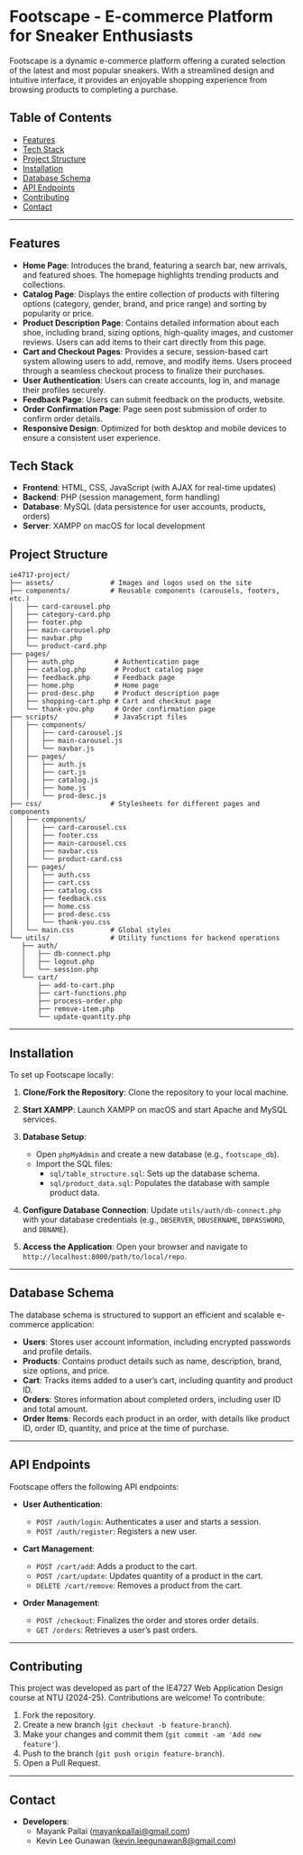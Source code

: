 # Footscape - E-commerce Platform for Sneaker Enthusiasts

Footscape is a dynamic e-commerce platform offering a curated selection of the latest and most popular sneakers. With a streamlined design and intuitive interface, it provides an enjoyable shopping experience from browsing products to completing a purchase.

## Table of Contents

- [Features](#features)
- [Tech Stack](#tech-stack)
- [Project Structure](#project-structure)
- [Installation](#installation)
- [Database Schema](#database-schema)
- [API Endpoints](#api-endpoints)
- [Contributing](#contributing)
- [Contact](#contact)

---

## Features

- **Home Page**: Introduces the brand, featuring a search bar, new arrivals, and featured shoes. The homepage highlights trending products and collections.
- **Catalog Page**: Displays the entire collection of products with filtering options (category, gender, brand, and price range) and sorting by popularity or price.
- **Product Description Page**: Contains detailed information about each shoe, including brand, sizing options, high-quality images, and customer reviews. Users can add items to their cart directly from this page.
- **Cart and Checkout Pages**: Provides a secure, session-based cart system allowing users to add, remove, and modify items. Users proceed through a seamless checkout process to finalize their purchases.
- **User Authentication**: Users can create accounts, log in, and manage their profiles securely.
- **Feedback Page**: Users can submit feedback on the products, website.
- **Order Confirmation Page**: Page seen post submission of order to confirm order details.
- **Responsive Design**: Optimized for both desktop and mobile devices to ensure a consistent user experience.

## Tech Stack

- **Frontend**: HTML, CSS, JavaScript (with AJAX for real-time updates)
- **Backend**: PHP (session management, form handling)
- **Database**: MySQL (data persistence for user accounts, products, orders)
- **Server**: XAMPP on macOS for local development

## Project Structure

```plaintext
ie4717-project/
├── assets/              # Images and logos used on the site
├── components/          # Reusable components (carousels, footers, etc.)
│   ├── card-carousel.php
│   ├── category-card.php
│   ├── footer.php
│   ├── main-carousel.php
│   ├── navbar.php
│   └── product-card.php
├── pages/
│   ├── auth.php          # Authentication page
│   ├── catalog.php       # Product catalog page
│   ├── feedback.php      # Feedback page
│   ├── home.php          # Home page
│   ├── prod-desc.php     # Product description page
│   ├── shopping-cart.php # Cart and checkout page
│   └── thank-you.php     # Order confirmation page
├── scripts/              # JavaScript files
│   ├── components/
│   │   ├── card-carousel.js
│   │   ├── main-carousel.js
│   │   └── navbar.js
│   ├── pages/
│   │   ├── auth.js
│   │   ├── cart.js
│   │   ├── catalog.js
│   │   ├── home.js
│   │   └── prod-desc.js
├── css/                 # Stylesheets for different pages and components
│   ├── components/
│   │   ├── card-carousel.css
│   │   ├── footer.css
│   │   ├── main-carousel.css
│   │   ├── navbar.css
│   │   └── product-card.css
│   ├── pages/
│   │   ├── auth.css
│   │   ├── cart.css
│   │   ├── catalog.css
│   │   ├── feedback.css
│   │   ├── home.css
│   │   ├── prod-desc.css
│   │   └── thank-you.css
│   └── main.css         # Global styles
└── utils/               # Utility functions for backend operations
   ├── auth/
   │   ├── db-connect.php
   │   ├── logout.php
   │   └── session.php
   └── cart/
       ├── add-to-cart.php
       ├── cart-functions.php
       ├── process-order.php
       ├── remove-item.php
       └── update-quantity.php
```

---

## Installation

To set up Footscape locally:

1. **Clone/Fork the Repository**: Clone the repository to your local machine.

2. **Start XAMPP**: Launch XAMPP on macOS and start Apache and MySQL services.

3. **Database Setup**:

   - Open `phpMyAdmin` and create a new database (e.g., `footscape_db`).
   - Import the SQL files:
     - `sql/table_structure.sql`: Sets up the database schema.
     - `sql/product_data.sql`: Populates the database with sample product data.

4. **Configure Database Connection**: Update `utils/auth/db-connect.php` with your database credentials (e.g., `DBSERVER`, `DBUSERNAME`, `DBPASSWORD`, and `DBNAME`).

5. **Access the Application**: Open your browser and navigate to `http://localhost:8000/path/to/local/repo`.

---

## Database Schema

The database schema is structured to support an efficient and scalable e-commerce application:

- **Users**: Stores user account information, including encrypted passwords and profile details.
- **Products**: Contains product details such as name, description, brand, size options, and price.
- **Cart**: Tracks items added to a user’s cart, including quantity and product ID.
- **Orders**: Stores information about completed orders, including user ID and total amount.
- **Order Items**: Records each product in an order, with details like product ID, order ID, quantity, and price at the time of purchase.

---

## API Endpoints

Footscape offers the following API endpoints:

- **User Authentication**:

  - `POST /auth/login`: Authenticates a user and starts a session.
  - `POST /auth/register`: Registers a new user.

- **Cart Management**:

  - `POST /cart/add`: Adds a product to the cart.
  - `POST /cart/update`: Updates quantity of a product in the cart.
  - `DELETE /cart/remove`: Removes a product from the cart.

- **Order Management**:
  - `POST /checkout`: Finalizes the order and stores order details.
  - `GET /orders`: Retrieves a user’s past orders.

---

## Contributing

This project was developed as part of the IE4727 Web Application Design course at NTU (2024-25). Contributions are welcome! To contribute:

1. Fork the repository.
2. Create a new branch (`git checkout -b feature-branch`).
3. Make your changes and commit them (`git commit -am 'Add new feature'`).
4. Push to the branch (`git push origin feature-branch`).
5. Open a Pull Request.

---

## Contact

- **Developers**:
  - Mayank Pallai ([mayankpallai@gmail.com](mailto:mayankpallai@gmail.com))
  - Kevin Lee Gunawan ([kevin.leegunawan8@gmail.com](mailto:kevin.leegunawan8@gmail.com))
